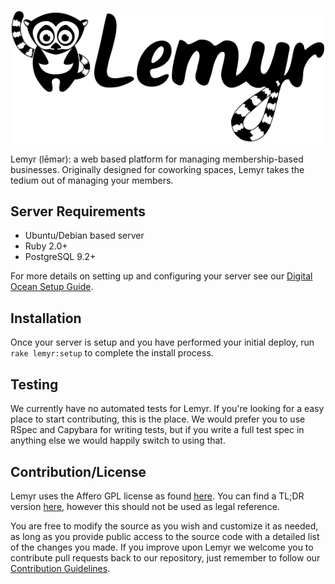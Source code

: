 [![Lemyr Logo](doc/lemyr-logo.png)](http://lemyr.co)

Lemyr (lēmər): a web based platform for managing membership-based businesses. Originally designed for coworking spaces, Lemyr takes the tedium out of managing your members.

## Server Requirements

* Ubuntu/Debian based server
* Ruby 2.0+
* PostgreSQL 9.2+

For more details on setting up and configuring your server see our [Digital Ocean Setup Guide](wiki/Digital-Ocean-Setup-Guide).

## Installation

Once your server is setup and you have performed your initial deploy, run `rake lemyr:setup` to complete the install process.

## Testing

We currently have no automated tests for Lemyr. If you're looking for a easy place to start contributing, this is the place. We would prefer you to use RSpec and Capybara for writing tests, but if you write a full test spec in anything else we would happily switch to using that.

## Contribution/License

Lemyr uses the Affero GPL license as found [here](LICENSE). You can find a TL;DR version [here](https://tldrlegal.com/license/gnu-affero-general-public-license-v3-(agpl-3.0)), however this should not be used as legal reference.

You are free to modify the source as you wish and customize it as needed, as long as you provide public access to the source code with a detailed list of the changes you made. If you improve upon Lemyr we welcome you to contribute pull requests back to our repository, just remember to follow our [Contribution Guidelines](CONTRIBUTE.md).
